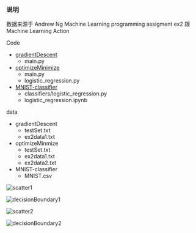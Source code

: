 ### 说明

数据来源于 Andrew Ng Machine Learning programming assigment ex2 跟 Machine Learning Action 

Code

- [gradientDescent]()
  - main.py
- [optimizeMinimize]()
  - main.py
  - logistic_regression.py
- [MNIST-classifier](https://github.com/quinwu/ml_implementation/tree/master/Logistic-Regression/MNIST-classifier)
  - classifiers/logistic_regression.py
  - logistic_regression.ipynb

data

- gradientDescent
  - testSet.txt
  - ex2data1.txt
- optimizeMinmize
  - testSet.txt
  - ex2data1.txt
  - ex2data2.txt
- MNIST-classifier
  - MNIST.csv




![scatter1](https://github.com/quinwu/ml_implementation/blob/master/Logistic-Regression/optimizeMinimize/scatter1.png)

![decisionBoundary1](https://github.com/quinwu/ml_implementation/blob/master/Logistic-Regression/optimizeMinimize/decisionBoundary1.png)

![scatter2](https://github.com/quinwu/ml_implementation/blob/master/Logistic-Regression/optimizeMinimize/scatter2.png)

![decisionBoundary2](https://github.com/quinwu/ml_implementation/blob/master/Logistic-Regression/optimizeMinimize/decisionBoundary2.png)